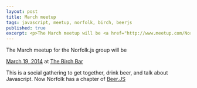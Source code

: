 ```yaml
---
layout: post
title: March meetup
tags: javascript, meetup, norfolk, birch, beerjs
published: true
excerpt: <p>The March meetup will be <a href="http://www.meetup.com/NorfolkJS/events/166628432/">March 19, 2014</a> at <a href="http://www.thebirchbar.com/">The Birch Bar</a>
---
```


<p>The March meetup for the Norfolk.js group will be</p>
<a href="http://www.meetup.com/NorfolkJS/events/166628432/">March 19, 2014</a> at <a href="http://www.thebirchbar.com/">The Birch Bar</a>

<p>
This is a social gathering to get together, drink beer, and talk about Javascript. Now Norfolk has a chapter of <a href="www.beerjs.com!">Beer.JS</a>
</p>
